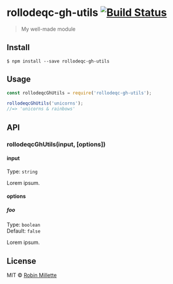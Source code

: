 # rollodeqc-gh-utils [![Build Status](https://travis-ci.org/millette/rollodeqc-gh-utils.svg?branch=master)](https://travis-ci.org/millette/rollodeqc-gh-utils)

> My well-made module


## Install

```
$ npm install --save rollodeqc-gh-utils
```


## Usage

```js
const rollodeqcGhUtils = require('rollodeqc-gh-utils');

rollodeqcGhUtils('unicorns');
//=> 'unicorns & rainbows'
```


## API

### rollodeqcGhUtils(input, [options])

#### input

Type: `string`

Lorem ipsum.

#### options

##### foo

Type: `boolean`<br>
Default: `false`

Lorem ipsum.


## License

MIT © [Robin Millette](http://robin.millette.info)
